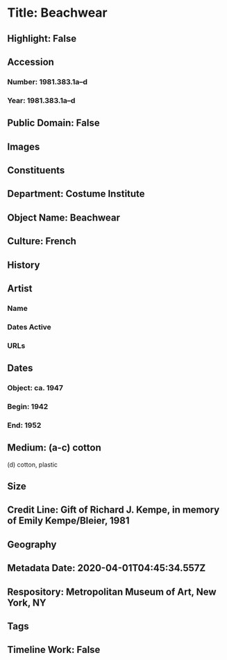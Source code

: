 # Title: Beachwear
## Highlight: False
## Accession
### Number: 1981.383.1a–d
### Year: 1981.383.1a–d
## Public Domain: False
## Images
## Constituents
## Department: Costume Institute
## Object Name: Beachwear
## Culture: French
## History
## Artist
### Name
### Dates Active
### URLs
## Dates
### Object: ca. 1947
### Begin: 1942
### End: 1952
## Medium: (a-c) cotton
(d) cotton, plastic
## Size
## Credit Line: Gift of Richard J. Kempe, in memory of Emily Kempe/Bleier, 1981
## Geography
## Metadata Date: 2020-04-01T04:45:34.557Z
## Respository: Metropolitan Museum of Art, New York, NY
## Tags
## Timeline Work: False